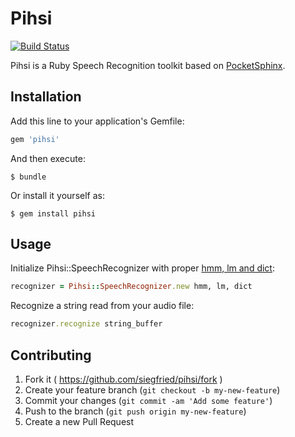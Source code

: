 # Pihsi

[![Build Status](https://travis-ci.org/siegfried/pihsi.svg?branch=master)](https://travis-ci.org/siegfried/pihsi)

Pihsi is a Ruby Speech Recognition toolkit based on [PocketSphinx](http://cmusphinx.sourceforge.net).

## Installation

Add this line to your application's Gemfile:

```ruby
gem 'pihsi'
```

And then execute:

    $ bundle

Or install it yourself as:

    $ gem install pihsi

## Usage

Initialize Pihsi::SpeechRecognizer with proper [hmm, lm and dict](http://cmusphinx.sourceforge.net/wiki/tutorialpocketsphinx#initialization):

```ruby
recognizer = Pihsi::SpeechRecognizer.new hmm, lm, dict
```

Recognize a string read from your audio file:

```ruby
recognizer.recognize string_buffer
```

## Contributing

1. Fork it ( https://github.com/siegfried/pihsi/fork )
2. Create your feature branch (`git checkout -b my-new-feature`)
3. Commit your changes (`git commit -am 'Add some feature'`)
4. Push to the branch (`git push origin my-new-feature`)
5. Create a new Pull Request
